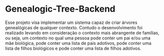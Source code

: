 # Genealogic-Tree-Backend

Esse projeto visa implementar um sistema capaz de criar árvores genealógicas de qualquer contexto. Contudo o desenvolvimento foi realizado levando em consideração o contexto mais abrangente de famílias, ou seja, um contexto no qual uma pessoa pode conter um pai e/ou uma mãe biológica, pode conter uma lista de pais adotivos, pode conter uma lista de filhos biológicos e pode conter uma lista de filhos adotivos.


